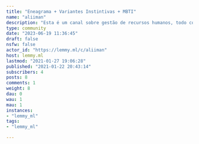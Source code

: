 ```yaml
---
title: "Eneagrama + Variantes Instintivas + MBTI" 
name: "aliiman"
description: "Esta é um canal sobre gestão de recursos humanos, todo conteúdo construído pela al'iiman tem sua base nas leis naturais universais, essas que regem o universo. Utilizamos conceitos baseados em MBTI, eneagrama e variantes instintivas.Seja muito bem vindo! Sinta-se a vontade para participar, perguntar e compartilhar. Acesse também al'iiman site:- https://aliiman.neocities.org/"
type: community
date: "2023-06-19 11:36:45"
draft: false
nsfw: false
actor_id: "https://lemmy.ml/c/aliiman"
host: lemmy.ml
lastmod: "2021-01-27 19:06:28"
published: "2021-01-22 20:43:14"
subscribers: 4
posts: 8
comments: 1
weight: 8
dau: 0
wau: 1
mau: 1
instances:
- "lemmy_ml"
tags: 
- "lemmy_ml"

---
```

